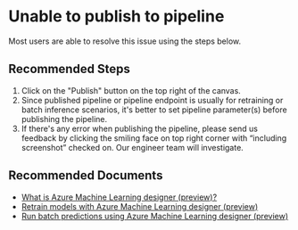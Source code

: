 <properties
	pageTitle="Unable to publish to pipeline"
	description="Unable to publish to pipeline"
	infoBubbleText="Unable to publish to pipeline"
	service="microsoft.machinelearning"
	resource="designer"
	authors="luzhang06"
	ms.author="luzhan"
	articleId="machinelearning-designer-unabletopublishtopipeline"
	selfHelpType="generic"
	supportTopicIds="32690892"
	productPesIds="16644"
	cloudEnvironments="public"
/>

# Unable to publish to pipeline

Most users are able to resolve this issue using the steps below.

## **Recommended Steps**

1. Click on the "Publish" button on the top right of the canvas.
2. Since published pipeline or pipeline endpoint is usually for retraining or batch inference scenarios, it's better to set pipeline parameter(s) before publishing the pipeline.
3. If there's any error when publishing the pipeline, please send us feedback by clicking the smiling face on top right corner with “including screenshot” checked on. Our engineer team will investigate.

## **Recommended Documents**

* [What is Azure Machine Learning designer (preview)?](https://docs.microsoft.com/azure/machine-learning/concept-designer)
* [Retrain models with Azure Machine Learning designer (preview)](https://docs.microsoft.com/azure/machine-learning/how-to-retrain-designer)
* [Run batch predictions using Azure Machine Learning designer (preview)](https://docs.microsoft.com/azure/machine-learning/how-to-run-batch-predictions-designer)